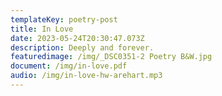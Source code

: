 ```yaml
---
templateKey: poetry-post
title: In Love
date: 2023-05-24T20:30:47.073Z
description: Deeply and forever.
featuredimage: /img/_DSC0351-2 Poetry B&W.jpg
document: /img/in-love.pdf
audio: /img/in-love-hw-arehart.mp3
---
```

